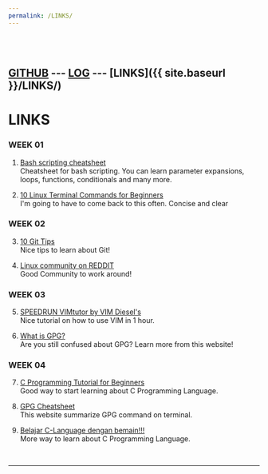 ```yaml
---
permalink: /LINKS/
---
```

<br><br>
[GITHUB](https://github.com/hernowo-ari/os231/) ---
[LOG](TXT/mylog.txt) ---
[LINKS]({{ site.baseurl }}/LINKS/)
<br>
---
# LINKS


### **WEEK 01**
1. [Bash scripting cheatsheet](https://devhints.io/bash)<br>
Cheatsheet for bash scripting.
You can learn parameter expansions, loops, functions, conditionals and many more.

2. [10 Linux Terminal Commands for Beginners](https://youtu.be/CpTfQ-q6MPU)<br>
I'm going to have to come back to this often. Concise and clear

### **WEEK 02**
3. [10 Git Tips](https://dev.to/yenyih/10-useful-git-tips-to-improve-your-workflow-kf1)<br>
Nice tips to learn about Git!

4. [Linux community on REDDIT](https://www.reddit.com/r/linux/)<br>
Good Community to work around!

### **WEEK 03**
5. [SPEEDRUN VIMtutor by VIM Diesel's](https://www.youtube.com/watch?v=d8XtNXutVto&t)<br>
Nice tutorial on how to use VIM in 1 hour.

6. [What is GPG?](https://www.privex.io/articles/what-is-gpg)<br>
Are you still confused about GPG? Learn more from this website!

### **WEEK 04**
7. [C Programming Tutorial for Beginners](https://www.youtube.com/watch?v=KJgsSFOSQv0)<br>
Good way to start learning about C Programming Language.

8. [GPG Cheatsheet](http://irtfweb.ifa.hawaii.edu/~lockhart/gpg/)<br>
This website summarize GPG command on terminal.

9. [Belajar C-Language dengan bemain!!!](www.codingame.com)<br>
More way to learn about C Programming Language.

<br>
<hr>

